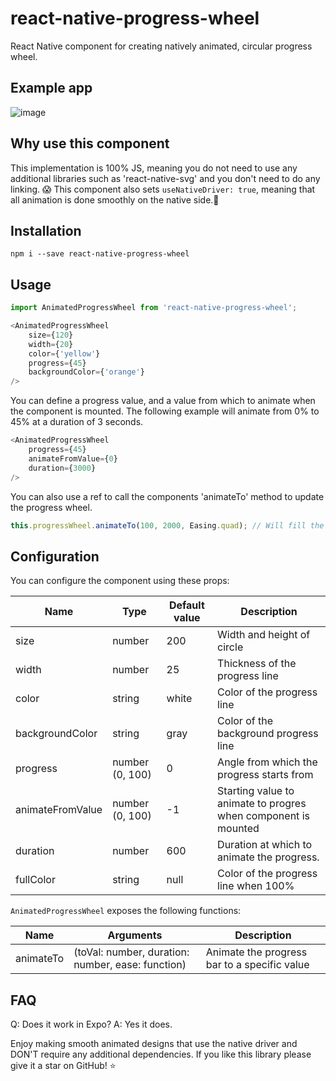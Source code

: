 # react-native-progress-wheel

React Native component for creating natively animated, circular progress wheel.

## Example app

![image](preview.gif)

## Why use this component

This implementation is 100% JS, meaning you do not need to use any additional libraries such as 'react-native-svg' and you don't need to do any linking. 😱
This component also sets `useNativeDriver: true`, meaning that all animation is done smoothly on the native side.💖

## Installation

    npm i --save react-native-progress-wheel

## Usage
```js
import AnimatedProgressWheel from 'react-native-progress-wheel';

<AnimatedProgressWheel 
    size={120} 
    width={20} 
    color={'yellow'}
    progress={45}
    backgroundColor={'orange'}
/>
```

You can define a progress value, and a value from which to animate when the component is mounted.
The following example will animate from 0% to 45% at a duration of 3 seconds.

```js
<AnimatedProgressWheel
    progress={45}
    animateFromValue={0}
    duration={3000}
/>
```

You can also use a ref to call the components 'animateTo' method to update the progress wheel.

```js
this.progressWheel.animateTo(100, 2000, Easing.quad); // Will fill the progress bar linearly in 2 seconds
```

## Configuration

You can configure the component using these props:

Name             | Type                   | Default value           | Description
-----------------|------------------------|-------------------------|--------------
size             | number                 | 200                     | Width and height of circle
width            | number                 | 25                      | Thickness of the progress line
color            | string                 | white                   | Color of the progress line
backgroundColor  | string                 | gray                    | Color of the background progress line
progress         | number (0, 100)        | 0                       | Angle from which the progress starts from
animateFromValue | number (0, 100)        | -1                      | Starting value to animate to progres when component is mounted
duration         | number                 | 600                     | Duration at which to animate the progress.
fullColor        | string                 | null                    | Color of the progress line when 100%


`AnimatedProgressWheel` exposes the following functions:

Name        | Arguments                                                           | Description
------------|-----------                                                          |----------------
animateTo   | (toVal: number, duration: number, ease: function)                   | Animate the progress bar to a specific value

## FAQ
Q: Does it work in Expo?
A: Yes it does.

Enjoy making smooth animated designs that use the native driver and DON'T require any additional dependencies.
If you like this library please give it a star on GitHub! ⭐️
